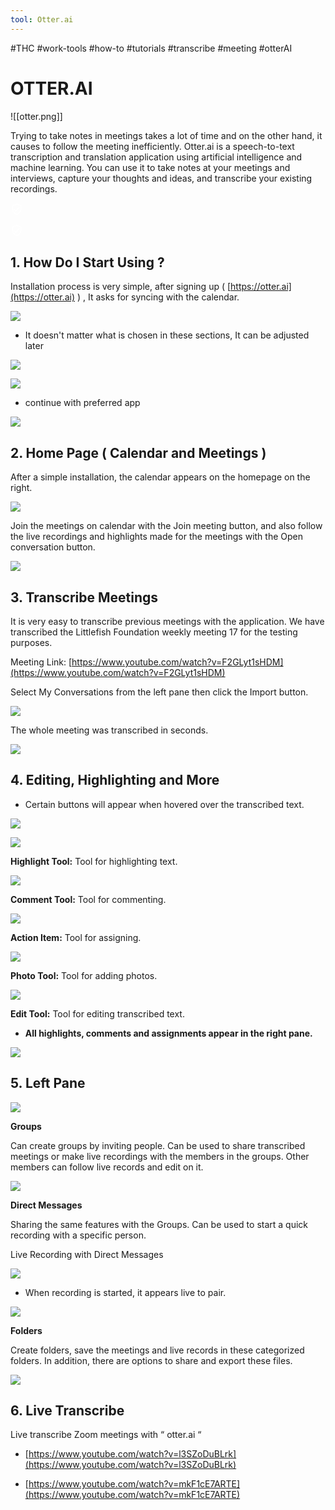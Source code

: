 ```yaml
---
tool: Otter.ai
---
```

#THC #work-tools #how-to #tutorials #transcribe #meeting #otterAI








# OTTER.AI



![[otter.png]]


Trying to take notes in  meetings takes a lot of time and on the other hand, it causes  to follow the meeting inefficiently. Otter.ai is a speech-to-text transcription and translation application using artificial intelligence and machine learning. You can use it to take notes at your meetings and interviews, capture your thoughts and ideas, and transcribe your existing recordings.

![Topluluk Tarafından Doğrulandı simgesi](data:image/png;base64,iVBORw0KGgoAAAANSUhEUgAAABQAAAAUCAQAAAAngNWGAAABDUlEQVR4AYXRgUZDYRjH4TegFTKgpEqiFJgoWAoMEQGBgBboChaaAKxLKAhAhQqAdAmpBIQolkCFqp2nITvNKXuA7+/Hhzey5OWjE4Nq3rzY1f9/NGHPB549492+8Ww060iCS2XdctZdI3GsECmb+HJoIX6x6EgDm+lURTH+YB7V9nAqE5WNme4YKuOiY6iMe6PaQxUUIuTbswgFVNJwA8sO3Bn6yR6bWZMSNtJwDtuWfHpQxaPx9C9zadil7jrCigbq6UXceNIVKTWUIqypm2ytJdTiNyNeXclF6GttOVfeDEc7qzjR23r3OMFqZKng1kw0mXGLrfibHTScOZWgGv9TdC6ROFeMTgwYiIxvJzMRWQbeGZUAAAAASUVORK5CYII=)

![Topluluk Tarafından Doğrulandı simgesi](data:image/png;base64,iVBORw0KGgoAAAANSUhEUgAAABQAAAAUCAQAAAAngNWGAAABDUlEQVR4AYXRgUZDYRjH4TegFTKgpEqiFJgoWAoMEQGBgBboChaaAKxLKAhAhQqAdAmpBIQolkCFqp2nITvNKXuA7+/Hhzey5OWjE4Nq3rzY1f9/NGHPB549492+8Ww060iCS2XdctZdI3GsECmb+HJoIX6x6EgDm+lURTH+YB7V9nAqE5WNme4YKuOiY6iMe6PaQxUUIuTbswgFVNJwA8sO3Bn6yR6bWZMSNtJwDtuWfHpQxaPx9C9zadil7jrCigbq6UXceNIVKTWUIqypm2ytJdTiNyNeXclF6GttOVfeDEc7qzjR23r3OMFqZKng1kw0mXGLrfibHTScOZWgGv9TdC6ROFeMTgwYiIxvJzMRWQbeGZUAAAAASUVORK5CYII=)



## 1. How Do I Start Using ?


Installation process is very simple, after signing up ( [https://otter.ai](https://otter.ai) ) , It asks for syncing with the calendar.


![](https://lh3.googleusercontent.com/f21QB8wr-YBpr-VNASVnqHih3DmXbfSKV6cpjpbxG2fGPaMynu3-M1-OnHn-eL_8N55szRwAbpqZ1eLHIJLBMWkKGCx4Th2QgLkPYHmdLV8wcrEnfymZG9Je_MsCItXwQ7ObHaWwloYsusmz6qGknWU)



* It doesn't matter what is chosen in these sections, It can be adjusted later


![](https://lh6.googleusercontent.com/3dkOSJCy5MbPb5AAaf-Jol-Wcfz-VSJS60SaeIZRgdqSbiZ4PWQA8DDr905p1wo1Jpz2sNPrmdmQ94o5D1nEykh6GJ7Z1_hqrFudJXfROVIpozfShBwEdEYHTCu2A8EAugDUcovRbvJZzYQeJTy-Ius)

![](https://lh6.googleusercontent.com/kzQ222tje1h6YRsKiQ0wf4jjdOIdGhFHcpnBUQ3ENbPlJ7MDWk1ZRacCaKEaQg26Q92-1b8C1KfprcbFx0YrT6q-14r6atLhiOaNyyVBvAOIUYmzzEiuN23pBxyq-AT6vdw0iMtUJ_oQNqVn1o46hA4)



* continue with preferred app


![](https://lh3.googleusercontent.com/6BnyDa2To0aXShxAtkDRVwogx5N1caEWLBEJ8AW4jCGoFFVA3eHRrcwx_ER9mKkumO6QHzMhhGERQGOQpNXgBIx8Ir52PtRKKydFqO6tiupYJGoV-LTLuTtRr2xddJJcvjY6jJM2nFA-QIzeECOiUx0)






## 2. Home Page ( Calendar and Meetings )




After a simple installation, the calendar appears on the homepage on the right.


![](https://lh3.googleusercontent.com/XHDHVPPH4we1t6ODA5eIiiE1K_hyVppliJBzb0joxm6o3u6jvvyKPVo02AuUPpIXbboJQ3z9p1OHsrPT61Ejwly7jRTnPKRHZBzEYLNVNlDMuL6O-2-EZ4_rRtKqSgiRJToJkDlZlSv1tLlTvTmMhkk)




Join the meetings on calendar with the Join meeting button, and also follow the live recordings and highlights made for the meetings with the Open conversation button.


![](https://lh3.googleusercontent.com/K36JPAw7yFnsP-P4gulpBx2s8kRgBCQF1LK70Pus4rI2tkpaDo-ukIhudrgWi75GLEJNysUBKFgYWVkJbCS9Lwhxme8Lr7kpcwu0FR3kWkszL2Dj2z--vNaZzZOUmKA8-luoePBX1I4oRYxz_o8N15s)






## 3. Transcribe Meetings


It is very easy to transcribe previous meetings with the application. We have transcribed the Littlefish Foundation weekly meeting 17 for the testing purposes.


Meeting Link: [https://www.youtube.com/watch?v=F2GLyt1sHDM](https://www.youtube.com/watch?v=F2GLyt1sHDM)



Select My Conversations from the left pane then click the Import button.


![](https://lh5.googleusercontent.com/X9-itlieNqWWCkxvH7kmoWd852T4llIm7kFl0t376b_xFvw2lj36IYw0xDaBzBzLXreyH27mkAmxvnGd334dXnDyzUE-GqNJPazI3RMYu6ivAtK1AXZFwbcmuiNRqRTIp-FP0OG4ADVxlJpoKpdHUhY)




The whole meeting was transcribed in seconds.


![](https://lh4.googleusercontent.com/vIA7JrPr_sDgtDxwo9v9O-CCjiiBIoMcvEF8h0yqlW5JNybO1MGITUJWYNh5HnirkGZNJIeDollMmbFknLP6WyX9SYj6xypLKxaZzhdWmoINWWWLB7t-uvD9Doi9tShCidYoPHJcJ6zlpZlpMCFY9zE)






## 4. Editing, Highlighting and More




-   Certain buttons will appear when hovered over the transcribed text.

![](https://lh6.googleusercontent.com/vmrwQBVNlgM-v-Wg_0U37aZitz3wsoA23rD05-TDNSgNL1HaHp1W6jRx0C92H1JEiOcbKMII4iWqAxHgbMChCyjVu2ALLQmsnOAd3P57M0X3CrLyLLDDTSHt53wk5ua2XowqzltHfrzIzEjvcnrjVGM)




![](https://lh6.googleusercontent.com/NPXt6U6kx9-ymrWfc4yyVTPrj4GYdkDrUUE_31CroRcWaZBv2xB3hBGLkwUoxz2irzIMIDBbx84EzaRU80GbU65GGNvMFSfcWNOyF4VZXLKkGL2-PfBiwXDHWJa8I4wSNWLPt37zyI3GNJIHxb-Khxc)

**Highlight Tool:** Tool for highlighting text.




![](https://lh4.googleusercontent.com/Xq0_s6wjKtEwZzG4Ipp-isi2aD2WfR0hXzh7qNFUK1rJJ2QvzARm8GEp7U7yO3qvI68w80xU2CsYbw5n1zekasBM9M7x9U9sGm1lT9SYxhjTnGtZX9JMGAOSroFQysiD60i8LMreZpKgDa1YcgpmJvw)

**Comment Tool:** Tool for commenting.




![](https://lh3.googleusercontent.com/Phn6q3eLY6Onejh9RjaLCquOK_hTvAxIcXvlNRWpWpJV3gN0DOhwPu4tWZdhUWV7pqon6rVPImxpKXca7qb_XQI3mJBWTkj71zdQqasgAg1UZuaml2prcwgnYBULkpgJ0-uVaeAlu6CnidHKblRrqwY)

**Action Item:** Tool for assigning.




![](https://lh3.googleusercontent.com/JoYAcSh8bEApkp1butlrV-2BhwZwPfTbz2-AZYEQL72R0uUzYc2ZZj1AeO9WW53RtvMMxnagGhz8OMruLRkakYTY0FuTAvK5L5o3UDWAQTfXUIS8oAVdnbaP34Hktk79huWolpub9uR8iP3p_4hJTFM)

**Photo Tool:** Tool for adding photos.




![](https://lh6.googleusercontent.com/Td-CSR1SHpAyb2WgpGw1hD3AuZNWfvSyRdBApKjJzHNU0ADk2S_XLnQC0tDC1m995DqA-RI_vSw6gWwaquTV2ByD-7V3qrG7AkL3V80Vpad0dfEi8DblbehYt2rS_AtB-Y8sZ2g7mmrtpplrPhFfSBA)

**Edit Tool:** Tool for editing transcribed text.





* **All highlights, comments and assignments appear in the right pane.**

![](https://lh6.googleusercontent.com/GVN6dvHaqzdU0VyIdqpRtkB3rRIyzG_sh-cIEl0E8RaHRMHCOAqysi-xGnoDmpHtxxtsHpql91Zt9XvvYFwCPnIHJxq5iITTlSa8pcZU-q4ovwt2bSQCQG5I6S2EbFNi1Hbm9vTQVJYF3U_PUVDqilU)






## 5. Left Pane




![](https://lh5.googleusercontent.com/TPNb142byQjtp8711X3d6_PUSh2SLPPfGIt131C27tvBx4kqi9NT6mQQ4Kq2zioALeG4pFXYLYc5PGvi2E_InEdgSRo-DNySI2kTBXnsCHFJH_ASs6Q9EfDMpmPiXw1K8Eu2fW7SKR_lnp_Jp9rUOFw)




**Groups**


Can create groups by inviting people. Can be used to share transcribed meetings or make live recordings with the members in the groups. Other members can follow live records and edit on it.


![](https://lh4.googleusercontent.com/G5E7GfW2Jy3hWxSjk2wSZnsjGa2TVUT1-2ZOTnt57vOFHaPqGSszDQluokudLjK6aQOlaVQskrGU2AWmmH1amKUTCvCYUVCwePwZ__6Dy9l2-DPCEt-SFFK8Pn4nkPBFiwXQbKZblW8Vtka28qgeqyE)




**Direct Messages**

  
Sharing the same features with the Groups. Can be used to start a quick recording with a specific person.
 
Live Recording with Direct Messages

![](https://lh3.googleusercontent.com/0TiBNuoAVKGh8NA9i0Mv8acgb4CFi7SLRCY8Q_sSukr7SmQfv8QZfdjV5B29PN-LXOiJPyG3aOuFuX6l_Ss4fuKfoBPzH7LgVymPDl1BvdLXRYDjYU6qTo_wX5v06EzMoP-q9w7ArWANOarDC1FY7Mg)




- When recording is started, it appears live to pair.
    

![](https://lh5.googleusercontent.com/i8Cm28yr0SNNPnzx6w2MZGOFxWiT5sHaPNg9GodUSqg0IoygN3dEuxYe57sdmY2xEBQPmmNZMhwtSzA88u2Ijg8pb2nEk6GNqP4mYawMr24lLudmK4tnnVg2axDYz4ZqoZ1NLjmRNmZqyNYOMvhRNKc)




**Folders**

Create folders, save the meetings and live records in these categorized folders. In addition, there are options to share and export these files.

![](https://lh4.googleusercontent.com/2MBl2drZZRgAl6ZFipYHHBwsydUPK3ehEjscMFh_NVzjQu2d8D-WlxeFwXIAt8W6lRe6aa8oR8nUd4FhxXVqlrGDQRDG_WfdCb4TXKqs7TZZaWf-aLVZmQR4N8Pu5DnEUEZP_MS8aD1m1YMNA4_BjuM)






## 6. Live Transcribe


Live transcribe Zoom meetings with “ otter.ai “

-   [https://www.youtube.com/watch?v=l3SZoDuBLrk](https://www.youtube.com/watch?v=l3SZoDuBLrk)


-   [https://www.youtube.com/watch?v=mkF1cE7ARTE](https://www.youtube.com/watch?v=mkF1cE7ARTE)
